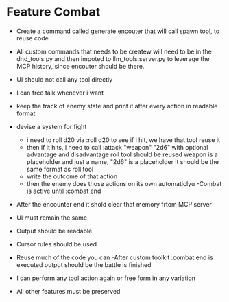 # Feature Combat

- Create a command called generate encouter that will call spawn tool, to reuse code
- All custom commands that needs to be createw will need to be in the dnd_tools.py and then impoted to llm_tools.server.py to leverage the MCP history, since encouter should be there.

- UI should not call any tool directly

- I can free talk whenever i want 
- keep the track of enemy state and print it after every action in readable format
- devise a system for fight
  -  i need to roll d20 via :roll d20 to see if i hit, we have that tool reuse it
  - then if it hits, i need to call :attack "weapon" "2d6" with optional advantage and disadvantage
  roll tool should be reused weapon is a placeholder and just a name, 
  "2d6" is a placeholder it should be the same format as roll tool
  - write the outcome of that action
  - then the enemy does those actions on its own automaticlyu
-Combat is active until :combat end
- After the encounter end it shold clear that memory frtom MCP server
- UI must remain the same
- Output should be readable
- Cursor rules should be used
- Reuse much of the code you can
-After custom toolkit :combat end is executed output should be the battle is finished
- I can perform any tool action again or free form in any variation
- All other features must be preserved

